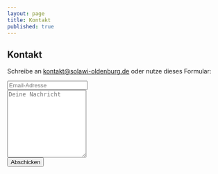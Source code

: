 ```yaml
---
layout: page
title: Kontakt
published: true
---
```




## Kontakt
Schreibe an [kontakt@solawi-oldenburg.de](mailto:kontakt@solawi-oldenburg.de) oder nutze dieses Formular:

<div class="row">
	<div class="col-sm-6">
		<form action="http://pooleapp.com/stash/0138a7ca-5a89-43f9-9de1-efd13e8f57b8/" method="post">
			<div class="form-group">
				<input type="hidden" name="redirect_to" value="/kontakt_danke/" />  
				<input type="email" name="email" class="form-control" placeholder="Email-Adresse">
			</div>
			<div class="form-group">
				<textarea name="message" class="form-control" rows="10" placeholder="Deine Nachricht"></textarea>
			</div>
			<div class="form-group">
				<button type="submit" class="btn btn-success">Abschicken</button>
			</div>
		</form>
	</div>    
</div>
